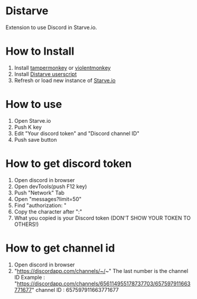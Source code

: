 # Distarve
Extension to use Discord in Starve.io.

# How to Install
1. Install [tampermonkey](https://tampermonkey.net/) or [violentmonkey](https://violentmonkey.github.io/)
2. Install [Distarve userscript](https://github.com/Awazon/Distarve/raw/master/ext_distarve.user.js)
3. Refresh or load new instance of [Starve.io](https://starve.io)

# How to use
1. Open Starve.io
2. Push K key
3. Edit "Your discord token" and "Discord channel ID"
4. Push save button

# How to get discord token
1. Open discord in browser
2. Open devTools(push F12 key)
3. Push "Network" Tab
4. Open "messages?limit=50"
5. Find "authorization: "
6. Copy the character after ":"
7. What you copied is your Discord token (DON'T SHOW YOUR TOKEN TO OTHERS!)

# How to get channel id
1. Open discord in browser
2. "https://discordapp.com/channels/~/~" The last number is the channel ID
Example : "https://discordapp.com/channels/656114955178737703/657597911663771677" channel ID : 657597911663771677
